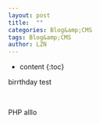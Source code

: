 ```yaml
---
layout: post
title:  "" 
categories: Blog&amp;CMS
tags: Blog&amp;CMS
author: LZN
---
```


* content
{:toc}

birrthday test

&nbsp;

PHP alllo